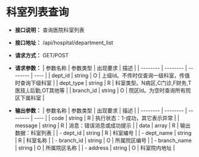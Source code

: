 # 科室列表查询


- **接口说明：** 查询医院科室列表
- **接口地址：** /api/hospital/department_list
- **请求方式：** GET/POST
- **请求参数：**
    | 参数名称 | 参数类型 | 出现要求 | 描述 |
    | -------- | -------- | -------- | ---- |
    | dept_id | string | O | 上级Id。不传时仅查询一级科室，传值时查询下级科室 |
    | dept_type | string | R | 科室类型。N病区,C门诊,F财务,T医技,L后勤,OT其他等 |
    | branch_id | string | O | 院区Id。为空时查询所有院区下属科室 |

- **输出参数：**
    | 参数名称 | 参数类型 | 出现要求 | 描述 |
    | -------- | -------- | -------- | ---- |
    | code | string | R | 执行状态：1-成功，其它表示异常 |
    | message | string | R | 消息：错误消息或成功提示 |
    | data | array | R | 输出数据：科室列表 |
    | - dept_id | string | R | 科室编号 |
    | - dept_name | string | R | 科室名称 |
    | - branch_id | string | O | 所属院区编号 |
    | - branch_name | string | O | 所属院区名称 |
    | - address | string | O | 科室院内地址 |